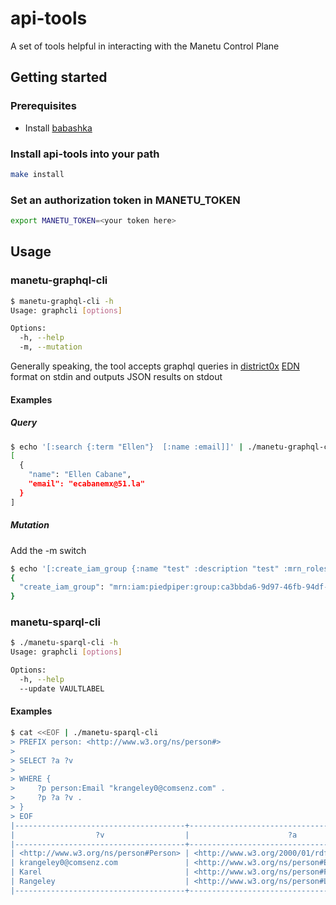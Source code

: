 # api-tools

A set of tools helpful in interacting with the Manetu Control Plane

## Getting started

### Prerequisites

- Install [babashka](https://github.com/babashka/babashka#installation)

### Install api-tools into your path

``` bash
make install
```

### Set an authorization token in MANETU_TOKEN

``` bash
export MANETU_TOKEN=<your token here>
```

## Usage

### manetu-graphql-cli

``` bash
$ manetu-graphql-cli -h
Usage: graphcli [options]

Options:
  -h, --help
  -m, --mutation
```

Generally speaking, the tool accepts graphql queries in [district0x](https://github.com/district0x/graphql-query) [EDN](https://github.com/edn-format/edn) format on stdin and outputs JSON results on stdout

#### Examples

##### Query

``` bash
$ echo '[:search {:term "Ellen"}  [:name :email]]' | ./manetu-graphql-cli | jq .data.search
[
  {
    "name": "Ellen Cabane",
    "email": "ecabanemx@51.la"
  }
]
```

##### Mutation

Add the -m switch

``` bash
$ echo '[:create_iam_group {:name "test" :description "test" :mrn_roles ["mrn:iam:manetu.io:role:admin"]}] ' | ./manetu-graphql-cli -m -u http://manetu.haskins.net/graphql | jq .data
{
  "create_iam_group": "mrn:iam:piedpiper:group:ca3bbda6-9d97-46fb-94df-b9be1477dc4e"
}
```

### manetu-sparql-cli

``` bash
$ ./manetu-sparql-cli -h
Usage: graphcli [options]

Options:
  -h, --help
  --update VAULTLABEL
```

#### Examples

``` bash
$ cat <<EOF | ./manetu-sparql-cli
> PREFIX person: <http://www.w3.org/ns/person#>
>
> SELECT ?a ?v
>
> WHERE {
>     ?p person:Email "krangeley0@comsenz.com" .
>     ?p ?a ?v .
> }
> EOF
|--------------------------------------+----------------------------------------------|
|                  ?v                  |                      ?a                      |
|--------------------------------------+----------------------------------------------|
| <http://www.w3.org/ns/person#Person> | <http://www.w3.org/2000/01/rdf-schema#Class> |
| krangeley0@comsenz.com               | <http://www.w3.org/ns/person#Email>          |
| Karel                                | <http://www.w3.org/ns/person#FirstName>      |
| Rangeley                             | <http://www.w3.org/ns/person#LastName>       |
|--------------------------------------+----------------------------------------------|
```
